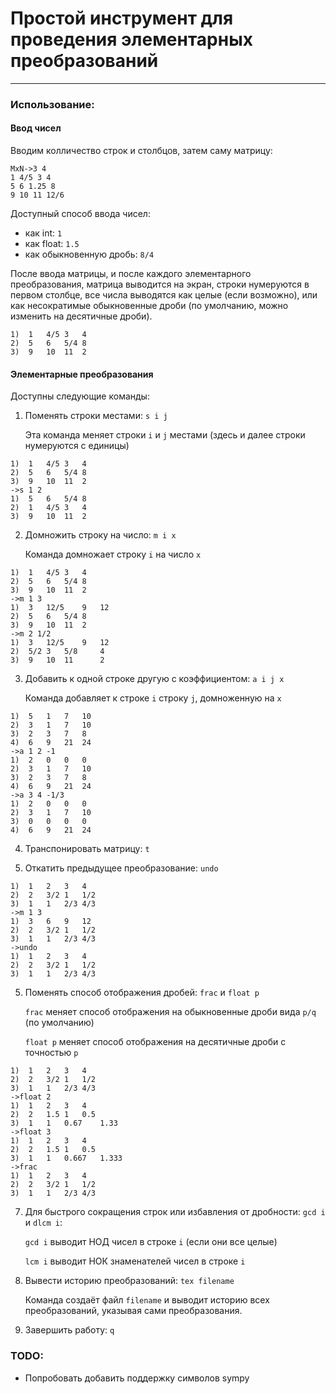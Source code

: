 # Простой инструмент для проведения элементарных преобразований

---

### Использование:
#### Ввод чисел
Вводим колличество строк и столбцов, затем саму матрицу:
```pycon
MxN->3 4
1 4/5 3 4
5 6 1.25 8
9 10 11 12/6
```
Доступный способ ввода чисел:
* как int: `1`
* как float: `1.5`
* как обыкновенную дробь: `8/4`

После ввода матрицы, и после каждого элементарного преобразования,
матрица выводится на экран, строки нумеруются в первом столбце, все числа выводятся как целые
(если возможно), или как несократимые обыкновенные дроби (по умолчанию, можно изменить на десятичные дроби).

```pycon
1)  1   4/5 3   4
2)  5   6   5/4 8
3)  9   10  11  2
```

#### Элементарные преобразования

Доступны следующие команды: 
1. Поменять строки местами: `s i j`
    
    Эта команда меняет строки `i` и `j` местами (здесь и далее строки
нумеруются с единицы)
```pycon
1)  1   4/5 3   4
2)  5   6   5/4 8
3)  9   10  11  2
->s 1 2
1)  5   6   5/4 8
2)  1   4/5 3   4
3)  9   10  11  2
```
2. Домножить строку на число: `m i x` 
    
    Команда домножает строку `i` на число `x`
```pycon
1)  1   4/5 3   4
2)  5   6   5/4 8
3)  9   10  11  2
->m 1 3
1)  3   12/5    9   12
2)  5   6   5/4 8
3)  9   10  11  2
->m 2 1/2
1)  3   12/5    9   12
2)  5/2 3   5/8     4
3)  9   10  11      2
```
3. Добавить к одной строке другую с коэффициентом: `a i j x`
    
    Команда добавляет к строке `i` строку `j`, домноженную на `x`
```pycon
1)  5   1   7   10
2)  3   1   7   10
3)  2   3   7   8
4)  6   9   21  24
->a 1 2 -1
1)  2   0   0   0
2)  3   1   7   10
3)  2   3   7   8
4)  6   9   21  24
->a 3 4 -1/3
1)  2   0   0   0
2)  3   1   7   10
3)  0   0   0   0
4)  6   9   21  24
```
4. Транспонировать матрицу: `t`

5. Откатить предыдущее преобразование: `undo`
```pycon
1)  1   2   3   4
2)  2   3/2 1   1/2
3)  1   1   2/3 4/3
->m 1 3
1)  3   6   9   12
2)  2   3/2 1   1/2
3)  1   1   2/3 4/3
->undo
1)  1   2   3   4
2)  2   3/2 1   1/2
3)  1   1   2/3 4/3
```
5. Поменять способ отображения дробей: `frac` и `float p`
   
   `frac` меняет способ отображения на обыкновенные дроби вида `p/q` (по умолчанию)
   
   `float p` меняет способ отображения на десятичные дроби с точностью `p`
```pycon
1)  1   2   3   4
2)  2   3/2 1   1/2
3)  1   1   2/3 4/3
->float 2
1)  1   2   3   4
2)  2   1.5 1   0.5
3)  1   1   0.67    1.33
->float 3
1)  1   2   3   4
2)  2   1.5 1   0.5
3)  1   1   0.667   1.333
->frac
1)  1   2   3   4
2)  2   3/2 1   1/2
3)  1   1   2/3 4/3
```
7. Для быстрого сокращения строк или избавления от дробности: `gcd i` и `dlcm i`:
   
   `gcd i` выводит НОД чисел в строке `i` (если они все целые)
   
   `lcm i` выводит НОК знаменателей чисел в строке `i`
8. Вывести историю преобразований: `tex filename`
   
   Команда создаёт файл `filename` и выводит историю всех преобразований,
   указывая сами преобразования.
9. Завершить работу: `q`
### TODO:

* Попробовать добавить поддержку символов sympy
